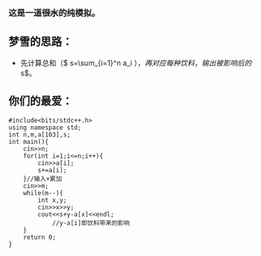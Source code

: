 ### 这是一道~~很水~~的纯模拟。
## 梦雪的思路：

-  先计算总和（$ s=\sum_{i=1}^n a_i $），再对应每种饮料，输出被影响后的$s$。

## 你们的最爱：

```
#include<bits/stdc++.h>
using namespace std;
int n,m,a[103],s;
int main(){
	cin>>n;
	for(int i=1;i<=n;i++){
		cin>>a[i];
		s+=a[i];
	}//输入+累加
	cin>>m;
	while(m--){
		int x,y;
		cin>>x>>y;
		cout<<s+y-a[x]<<endl;
    		//y-a[i]即饮料带来的影响
	}
	return 0;
}
```
